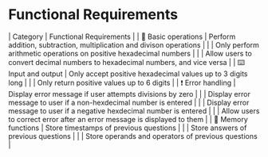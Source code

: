 # Functional Requirements
| Category | Functional Requirements |
| 🧮 Basic operations | Perform addition, subtraction, multiplication and divison operations |
|  | Only perform arithmetic operations on positive hexadecimal numbers |
|  | Allow users to convert decimal numbers to hexadecimal numbers, and vice versa |
| ⌨️ Input and output | Only accept positive hexadecimal values up to 3 digits long |
|  | Only return positive values up to 6 digits |
| ❗ Error handling | Display error message if user attempts divisions by zero |
|  | Display error message to user if a non-hexdecimal number is entered |
|  | Display error message to user if a negative hexdecimal number is entered |
|  | Allow users to correct error after an error message is displayed to them |
| 🧠 Memory functions | Store timestamps of previous questions |
|  | Store answers of previous questions |
|  | Store operands and operators of previous questions |